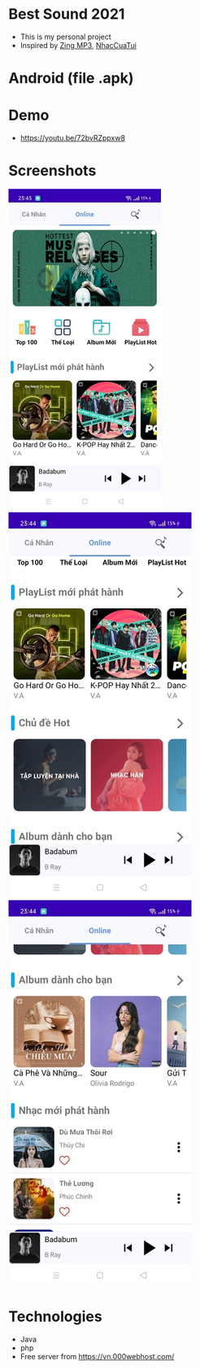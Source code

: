 # Best Sound 2021
- This is my personal project
- Inspired by [Zing MP3](https://play.google.com/store/apps/details?id=com.zing.mp3), [NhacCuaTui](https://play.google.com/store/apps/details?id=ht.nct&hl=vi&gl=US)
# Android (file .apk)
# Demo
- https://youtu.be/72bvRZppxw8
# Screenshots
![](Images/1.jpg) ![](Images/2.jpg) ![](Images/3.jpg)
# Technologies
- Java
- php
- Free server from https://vn.000webhost.com/
